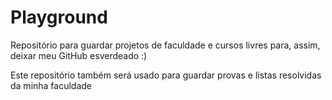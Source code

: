 # Playground
Repositório para guardar projetos de faculdade e cursos livres para, assim, deixar meu GitHub esverdeado :)  

Este repositório também será usado para guardar provas e listas resolvidas da minha faculdade
